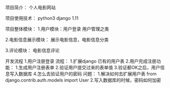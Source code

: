 项目简介：
个人电影网站

项目使用技术：
python3 django 1.11

项目整体模块：
1.用户模块：用户登录 用户管理之类

2.电影信息展示模块： 展示电影信息，电影信息分类

3.评论模块： 电影信息评论


开发流程
1.用户注册登录
    流程：
        1.扩展django 已有的用户表
        2.用户完成注册功能：
            1.生成用户注册表单
            2.验证用户提交过来的表单值
            3.验证都OK之后，用户信息写入数据库
            4.怎么去验证用户的密码
    问题：
        1.解决如何去扩展用户表  from django.contrib.auth.models import User
        2.写入数据库的时候，密码如何加密
